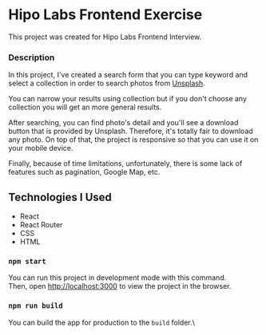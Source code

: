 # Hipo Labs Frontend Exercise

This project was created for Hipo Labs Frontend Interview.

### Description

In this project, I've created a search form that you can type keyword and select a collection in order to search photos from
[Unsplash](https://unsplash.com/).

You can narrow your results using collection but if you don't choose any collection you will get an more general results.

After searching, you can find photo's detail and you'll see a download button that is provided by Unsplash. Therefore, it's totally fair to download any photo. On top of that, the project is responsive so that you can use it on your mobile device.

Finally, because of time limitations, unfortunately, there is some lack of features such as pagination, Google Map, etc.

## Technologies I Used

- React
- React Router
- CSS
- HTML

### `npm start`

You can run this project in development mode with this command.\
Then, open [http://localhost:3000](http://localhost:3000) to view the project in the browser.

### `npm run build`

You can build the app for production to the `build` folder.\


